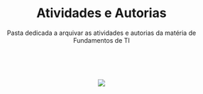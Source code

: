 <div align="center">
  <h1> Atividades e Autorias </h1>
  <p> Pasta dedicada a arquivar as atividades e autorias da matéria de Fundamentos de TI </p>
  
  <br><br><br>
  
  <kbd><img src="https://media1.giphy.com/media/du3J3cXyzhj75IOgvA/200.webp?cid=ecf05e47hfxc17ex5hmxp89nvacvq6yf9bfxf82zr3mmqt83&rid=200.webp&ct=g"></kbd>

</div>
<br>
